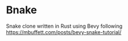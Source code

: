 # Bnake
Snake clone written in Rust using Bevy following https://mbuffett.com/posts/bevy-snake-tutorial/